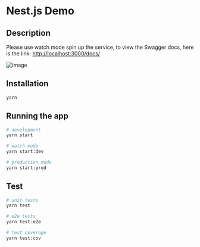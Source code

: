 # Nest.js Demo

## Description

Please use watch mode spin up the service, to view the Swagger docs, here is the link: <http://localhost:3000/docs/>

![image](https://user-images.githubusercontent.com/3191573/123893201-8da64680-d98e-11eb-85ee-dd5fe36e4d1c.png)

## Installation

```bash
yarn
```

## Running the app

```bash
# development
yarn start

# watch mode
yarn start:dev

# production mode
yarn start:prod
```

## Test

```bash
# unit tests
yarn test

# e2e tests
yarn test:e2e

# test coverage
yarn test:cov
```
